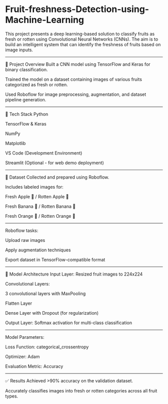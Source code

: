 # Fruit-freshness-Detection-using-Machine-Learning
This project presents a deep learning-based solution to classify fruits as fresh or rotten using Convolutional Neural Networks (CNNs). The aim is to build an intelligent system that can identify the freshness of fruits based on image inputs.
<hr>

📌 Project Overview
Built a CNN model using TensorFlow and Keras for binary classification.

Trained the model on a dataset containing images of various fruits categorized as fresh or rotten.

Used Roboflow for image preprocessing, augmentation, and dataset pipeline generation.
<hr>

🧠 Tech Stack
Python

TensorFlow & Keras

NumPy

Matplotlib

VS Code (Development Environment)

Streamlit (Optional - for web demo deployment)
<hr>

📂 Dataset
Collected and prepared using Roboflow.

Includes labeled images for:

Fresh Apple 🍏 / Rotten Apple 🍎

Fresh Banana 🍌 / Rotten Banana 🍌

Fresh Orange 🍊 / Rotten Orange 🍊
<hr>

Roboflow tasks:

Upload raw images

Apply augmentation techniques

Export dataset in TensorFlow-compatible format
<hr>

🧪 Model Architecture
Input Layer: Resized fruit images to 224x224

Convolutional Layers:

3 convolutional layers with MaxPooling

Flatten Layer

Dense Layer with Dropout (for regularization)

Output Layer: Softmax activation for multi-class classification
<hr>

Model Parameters:

Loss Function: categorical_crossentropy

Optimizer: Adam

Evaluation Metric: Accuracy
<hr>

✅ Results
Achieved >90% accuracy on the validation dataset.

Accurately classifies images into fresh or rotten categories across all fruit types.

